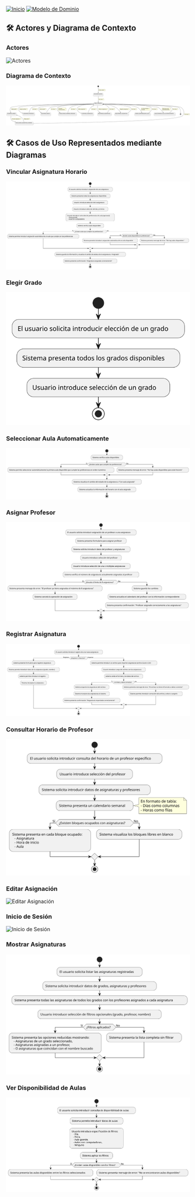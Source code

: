 [![Inicio](https://img.shields.io/badge/Inicio-blue?style=for-the-badge)](https://github.com/srgiom/24-25-IdSw1-SDR/tree/main)
[![Modelo de Dominio](https://img.shields.io/badge/Modelo%20de%20Dominio-blue?style=for-the-badge)](https://github.com/srgiom/24-25-IdSw1-SDR/tree/main/modeloDelDominio)

## 🛠️ **Actores y Diagrama de Contexto**

### Actores
![Actores](https://github.com/srgiom/24-25-IdSw1-SDR/raw/main/casosDeUso/actores/actores.png)

### Diagrama de Contexto
![Diagrama de Contexto](/casosDeUso/diagramaDeContexto/DiagramaDeContexto.svg)

## 🛠️ Casos de Uso Representados mediante Diagramas

### Vincular Asignatura Horario
![Vincular Asignatura Horario](/casosDeUso/imagenes/VincularAsignaturaHorario.svg)

### Elegir Grado
![Elegir Grado](/casosDeUso/imagenes/ElegirGrado.svg)

### Seleccionar Aula Automaticamente
![Seleccionar Aula Automaticamente](/casosDeUso/imagenes/SeleccionarAulaAutomaticamente.svg)

### Asignar Profesor
![Asignar Profesor](/casosDeUso/imagenes/AsignarProfesor.svg)

### Registrar Asignatura
![Registrar Asignatura](/casosDeUso/imagenes/RegistrarAsignatura.svg)

### Consultar Horario de Profesor
![Consultar Horario de Profesor](/casosDeUso/imagenes/ConsultarHorarioProfesor.svg)

### Editar Asignación
![Editar Asignación](/casosDeUso/imagenes/EditarAsignación.svg)

### Inicio de Sesión
![Inicio de Sesión](/casosDeUso/imagenes/IniciarSesión.svg)

### Mostrar Asignaturas
![Mostrar Asignaturas](/casosDeUso/imagenes/MostrarAsignaturas.svg)

### Ver Disponibilidad de Aulas
![Ver Disponibilidad de Aulas](/casosDeUso/imagenes/VerDisponibilidadDeAulas.svg)
